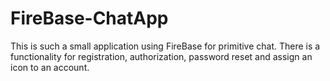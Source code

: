 # FireBase-ChatApp
This is such a small application using FireBase for primitive chat. There is a functionality for registration, authorization, password reset and assign an icon to an account.

